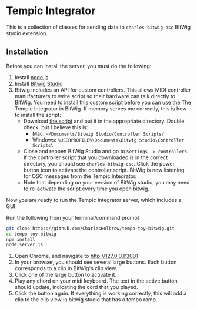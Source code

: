 # Tempic Integrator

This is a collection of classes for sending data to `charles-bitwig-osc` BitWig studio extension.

## Installation

Before you can install the server, you must do the following: 

1. Install [node.js](https://nodejs.org/)
2. Install [Bitwig Studio](https://www.bitwig.com/)
3. Bitwig includes an API for custom controllers. This allows MIDI controller manufacturers to write script so their hardware can talk directly to BitWig. You need to install [this custom script](https://raw.githubusercontent.com/CharlesHolbrow/charles-bitwig-osc/master/bitwig-controller/index.control.js) before you can use the The Tempic Integrator in BitWig. If memory serves me correctly, this is how to install the script:
    - Download [the script](https://raw.githubusercontent.com/CharlesHolbrow/charles-bitwig-osc/master/bitwig-controller/index.control.js) and put it in the appropriate directory. Double check, but I believe this is:
        - Mac: `~/Documents/Bitwig Studio/Controller Scripts/`
        - Windows: `%USERPROFILE%\Documents\Bitwig Studio\Controller Scripts\`
    - Close and reopen BitWig Studio and go to `Settings -> controllers`. If the controller script that you downloaded is in the correct directory, you should see `charles-bitwig-osc`. Click the power button icon to activate the controller script. BitWig is now listening for OSC messages from the Tempic Integrator.  
    - Note that depending on your version of BitWig studio, you may need to re-activate the script every time you open bitwig. 


Now you are ready to run the Tempic Integrator server, which includes a GUI

Run the following from your terminal/command prompt

```bash
git clone https://github.com/CharlesHolbrow/tempo-toy-bitwig.git
cd tempo-toy-bitwig
npm install
node server.js
```

1. Open Chrome, and navigate to http://127.0.0.1:3001
1. In your browser, you should see several large buttons. Each button corresponds to a clip in BitWig's clip view. 
1. Click one of the large button to activate it.
1. Play any chord on your midi keyboard. The text in the active button should update, indicating the cord that you played.
1. Click the button again. If everything is working correctly, this will add a clip to the clip view in bitwig studio that has a tempo ramp.


